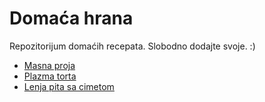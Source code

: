 # Domaća hrana

Repozitorijum domaćih recepata. Slobodno dodajte svoje. :)


* [Masna proja](masna-proja)
* [Plazma torta](plazma-torta)
* [Lenja pita sa cimetom](lenja-pita-sa-cimetom)